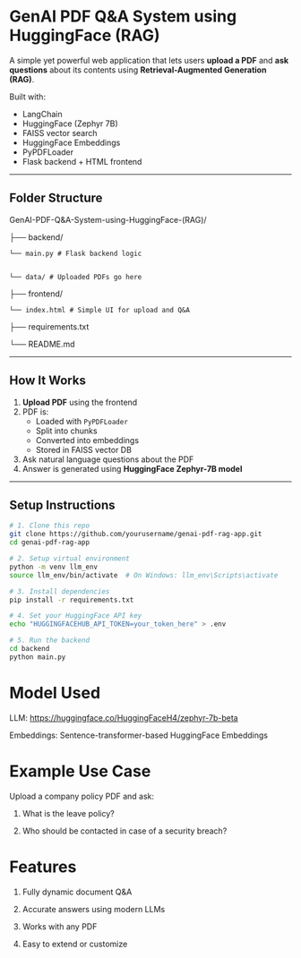 # GenAI PDF Q&A System using HuggingFace (RAG)

A simple yet powerful web application that lets users **upload a PDF** and **ask questions** about its contents using **Retrieval-Augmented Generation (RAG)**.

Built with:
- LangChain
- HuggingFace (Zephyr 7B)
- FAISS vector search
- HuggingFace Embeddings
- PyPDFLoader
- Flask backend + HTML frontend

---

## Folder Structure

GenAI-PDF-Q&A-System-using-HuggingFace-(RAG)/

├── backend/

    └── main.py # Flask backend logic


    └── data/ # Uploaded PDFs go here

├── frontend/

    └── index.html # Simple UI for upload and Q&A


├── requirements.txt

└── README.md




---

## How It Works

1. **Upload PDF** using the frontend
2. PDF is:
   - Loaded with `PyPDFLoader`
   - Split into chunks
   - Converted into embeddings
   - Stored in FAISS vector DB
3. Ask natural language questions about the PDF
4. Answer is generated using **HuggingFace Zephyr-7B model**

---

## Setup Instructions

```bash
# 1. Clone this repo
git clone https://github.com/yourusername/genai-pdf-rag-app.git
cd genai-pdf-rag-app

# 2. Setup virtual environment
python -m venv llm_env
source llm_env/bin/activate  # On Windows: llm_env\Scripts\activate

# 3. Install dependencies
pip install -r requirements.txt

# 4. Set your HuggingFace API key
echo "HUGGINGFACEHUB_API_TOKEN=your_token_here" > .env

# 5. Run the backend
cd backend
python main.py
```


# Model Used
LLM: https://huggingface.co/HuggingFaceH4/zephyr-7b-beta

Embeddings: Sentence-transformer-based HuggingFace Embeddings


# Example Use Case
Upload a company policy PDF and ask:

1. What is the leave policy?

2. Who should be contacted in case of a security breach?


# Features

1. Fully dynamic document Q&A

2. Accurate answers using modern LLMs

3. Works with any PDF

4. Easy to extend or customize